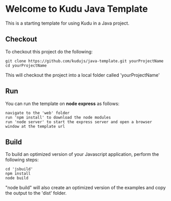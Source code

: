 # Welcome to Kudu Java Template

This is a starting template for using Kudu in a Java project.

Checkout
--------
To checkout this project do the following:

```
git clone https://github.com/kudujs/java-template.git yourProjectName
cd yourProjectName
```

This will checkout the project into a local folder called 'yourProjectName'

Run
---
You can run the template on __node express__ as follows:

```
navigate to the 'web' folder
run 'npm install' to download the node modules
run 'node server' to start the express server and open a browser window at the template url
```


Build
-----
To build an optimized version of your Javascript application, perform the following steps:

```
cd 'jsbuild'
npm install
node build
```

"node build" will also create an optimized version of the examples and copy the output to the 'dist' folder.